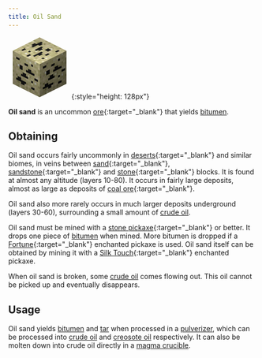 ```yaml
---
title: Oil Sand
---
```


![Oil Sand](/assets/images/thermal-foundation/ore-fluid-crude-oil-sand.png){:style="height: 128px"}


**Oil sand** is an uncommon
[ore](https://minecraft.gamepedia.com/Ore){:target="_blank"} that yields
[bitumen](/docs/thermal-foundation/materials/bitumen/).


Obtaining
---------
Oil sand occurs fairly uncommonly in
[deserts](https://minecraft.gamepedia.com/Desert){:target="_blank"} and similar
biomes, in veins between
[sand](https://minecraft.gamepedia.com/Sand){:target="_blank"},
[sandstone](https://minecraft.gamepedia.com/Sandstone){:target="_blank"} and
[stone](https://minecraft.gamepedia.com/Stone){:target="_blank"} blocks. It is
found at almost any altitude (layers 10-80). It occurs in fairly large deposits,
almost as large as deposits of [coal
ore](https://minecraft.gamepedia.com/Coal_Ore){:target="_blank"}.

Oil sand also more rarely occurs in much larger deposits underground (layers
30-60), surrounding a small amount of [crude
oil](/docs/thermal-foundation/fluids/crude-oil/).

Oil sand must be mined with a [stone
pickaxe](https://minecraft.gamepedia.com/Pickaxe){:target="_blank"} or better.
It drops one piece of [bitumen](/docs/thermal-foundation/materials/bitumen/)
when mined. More bitumen is dropped if a
[Fortune](https://minecraft.gamepedia.com/Fortune){:target="_blank"} enchanted
pickaxe is used. Oil sand itself can be obtained by mining it with a [Silk
Touch](https://minecraft.gamepedia.com/Silk_Touch){:target="_blank"} enchanted
pickaxe.

When oil sand is broken, some [crude
oil](/docs/thermal-foundation/fluids/crude-oil/) comes flowing out. This oil
cannot be picked up and eventually disappears.


Usage
-----
Oil sand yields [bitumen](/docs/thermal-foundation/materials/bitumen/) and
[tar](/docs/thermal-foundation/materials/tar/) when processed in a
[pulverizer](/docs/thermal-expansion/machines/pulverizer/), which can be
processed into [crude oil](/docs/thermal-foundation/fluids/crude-oil/) and
[creosote oil](/docs/thermal-foundation/fluids/creosote-oil/) respectively. It
can also be molten down into crude oil directly in a [magma
crucible](/docs/thermal-expansion/machines/magma-crucible/).

<!--
recipes:
  - pulverizer (4000 RF) -> 3 bitumen & 1 tar (50%)
  - magma crucible (4000 RF) -> 1000 mb crude oil
-->
